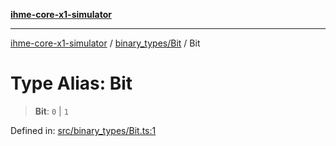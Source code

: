 [**ihme-core-x1-simulator**](../../../README.md)

***

[ihme-core-x1-simulator](../../../modules.md) / [binary\_types/Bit](../README.md) / Bit

# Type Alias: Bit

> **Bit**: `0` \| `1`

Defined in: [src/binary\_types/Bit.ts:1](https://github.com/ProgrammIt/CPU-Simulator/blob/96764be0553f95d688bfe5600c9ae9aea8701845/src/binary_types/Bit.ts#L1)
